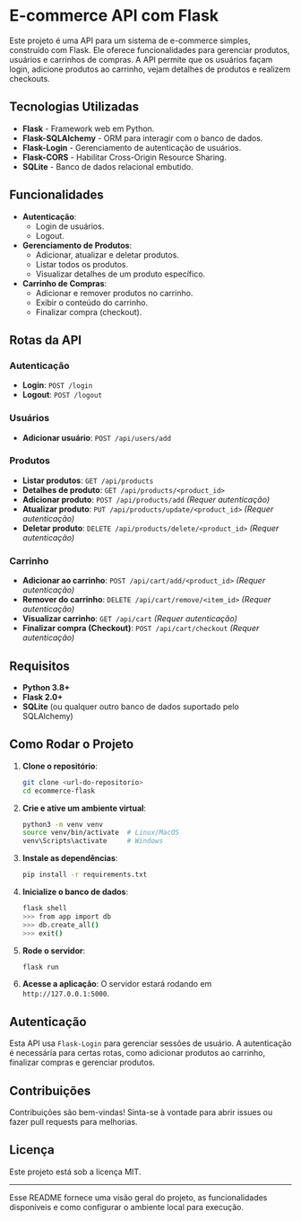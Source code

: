 # E-commerce API com Flask

Este projeto é uma API para um sistema de e-commerce simples, construído com Flask. Ele oferece funcionalidades para gerenciar produtos, usuários e carrinhos de compras. A API permite que os usuários façam login, adicione produtos ao carrinho, vejam detalhes de produtos e realizem checkouts.

## Tecnologias Utilizadas

- **Flask** - Framework web em Python.
- **Flask-SQLAlchemy** - ORM para interagir com o banco de dados.
- **Flask-Login** - Gerenciamento de autenticação de usuários.
- **Flask-CORS** - Habilitar Cross-Origin Resource Sharing.
- **SQLite** - Banco de dados relacional embutido.

## Funcionalidades

- **Autenticação**:
  - Login de usuários.
  - Logout.
- **Gerenciamento de Produtos**:
  - Adicionar, atualizar e deletar produtos.
  - Listar todos os produtos.
  - Visualizar detalhes de um produto específico.
- **Carrinho de Compras**:
  - Adicionar e remover produtos no carrinho.
  - Exibir o conteúdo do carrinho.
  - Finalizar compra (checkout).
  
## Rotas da API

### Autenticação

- **Login**: `POST /login`
- **Logout**: `POST /logout`
  
### Usuários

- **Adicionar usuário**: `POST /api/users/add`

### Produtos

- **Listar produtos**: `GET /api/products`
- **Detalhes de produto**: `GET /api/products/<product_id>`
- **Adicionar produto**: `POST /api/products/add` *(Requer autenticação)*
- **Atualizar produto**: `PUT /api/products/update/<product_id>` *(Requer autenticação)*
- **Deletar produto**: `DELETE /api/products/delete/<product_id>` *(Requer autenticação)*

### Carrinho

- **Adicionar ao carrinho**: `POST /api/cart/add/<product_id>` *(Requer autenticação)*
- **Remover do carrinho**: `DELETE /api/cart/remove/<item_id>` *(Requer autenticação)*
- **Visualizar carrinho**: `GET /api/cart` *(Requer autenticação)*
- **Finalizar compra (Checkout)**: `POST /api/cart/checkout` *(Requer autenticação)*

## Requisitos

- **Python 3.8+**
- **Flask 2.0+**
- **SQLite** (ou qualquer outro banco de dados suportado pelo SQLAlchemy)

## Como Rodar o Projeto

1. **Clone o repositório**:
   ```bash
   git clone <url-do-repositorio>
   cd ecommerce-flask
   ```

2. **Crie e ative um ambiente virtual**:
   ```bash
   python3 -m venv venv
   source venv/bin/activate  # Linux/MacOS
   venv\Scripts\activate     # Windows
   ```

3. **Instale as dependências**:
   ```bash
   pip install -r requirements.txt
   ```

4. **Inicialize o banco de dados**:
   ```bash
   flask shell
   >>> from app import db
   >>> db.create_all()
   >>> exit()
   ```

5. **Rode o servidor**:
   ```bash
   flask run
   ```

6. **Acesse a aplicação**:
   O servidor estará rodando em `http://127.0.0.1:5000`.

## Autenticação

Esta API usa `Flask-Login` para gerenciar sessões de usuário. A autenticação é necessária para certas rotas, como adicionar produtos ao carrinho, finalizar compras e gerenciar produtos.

## Contribuições

Contribuições são bem-vindas! Sinta-se à vontade para abrir issues ou fazer pull requests para melhorias.

## Licença

Este projeto está sob a licença MIT.

--- 

Esse README fornece uma visão geral do projeto, as funcionalidades disponíveis e como configurar o ambiente local para execução.